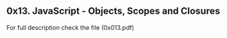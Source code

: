 ## 0x13. JavaScript - Objects, Scopes and Closures

For full description check the file (0x013.pdf)
